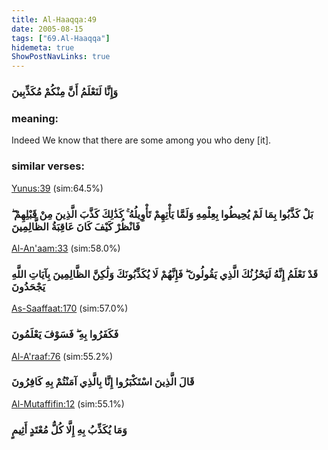 ```yaml
---
title: Al-Haaqqa:49
date: 2005-08-15
tags: ["69.Al-Haaqqa"]
hidemeta: true 
ShowPostNavLinks: true 
---
```

### وَإِنَّا لَنَعْلَمُ أَنَّ مِنْكُمْ مُكَذِّبِينَ
### meaning: 
Indeed We know that there are some among you who deny [it].
### similar verses: 

[Yunus:39](/10/39) (sim:64.5%)

### بَلْ كَذَّبُوا بِمَا لَمْ يُحِيطُوا بِعِلْمِهِ وَلَمَّا يَأْتِهِمْ تَأْوِيلُهُ ۚ كَذَٰلِكَ كَذَّبَ الَّذِينَ مِنْ قَبْلِهِمْ ۖ فَانْظُرْ كَيْفَ كَانَ عَاقِبَةُ الظَّالِمِينَ

[Al-An'aam:33](/6/33) (sim:58.0%)

### قَدْ نَعْلَمُ إِنَّهُ لَيَحْزُنُكَ الَّذِي يَقُولُونَ ۖ فَإِنَّهُمْ لَا يُكَذِّبُونَكَ وَلَٰكِنَّ الظَّالِمِينَ بِآيَاتِ اللَّهِ يَجْحَدُونَ

[As-Saaffaat:170](/37/170) (sim:57.0%)

### فَكَفَرُوا بِهِ ۖ فَسَوْفَ يَعْلَمُونَ

[Al-A'raaf:76](/7/76) (sim:55.2%)

### قَالَ الَّذِينَ اسْتَكْبَرُوا إِنَّا بِالَّذِي آمَنْتُمْ بِهِ كَافِرُونَ

[Al-Mutaffifin:12](/83/12) (sim:55.1%)

### وَمَا يُكَذِّبُ بِهِ إِلَّا كُلُّ مُعْتَدٍ أَثِيمٍ

